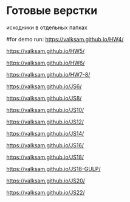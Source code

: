 # Готовые верстки
исходники в отдельных папках

#for demo run: 
https://valksam.github.io/HW4/

https://valksam.github.io/HW5/

https://valksam.github.io/HW6/

https://valksam.github.io/HW7-8/

https://valksam.github.io/JS6/

https://valksam.github.io/JS8/

https://valksam.github.io/JS10/

https://valksam.github.io/JS12/

https://valksam.github.io/JS14/

https://valksam.github.io/JS16/

https://valksam.github.io/JS18/

https://valksam.github.io/JS18-GULP/

https://valksam.github.io/JS20/

https://valksam.github.io/JS22/